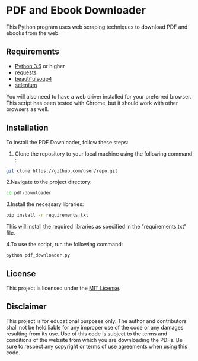 # PDF and Ebook Downloader

This Python program uses web scraping techniques to download PDF and ebooks from the web.

## Requirements
- [Python 3.6]() or higher
- [requests]() 
- [beautifulsoup4]() 
- [selenium]() 

You will also need to have a web driver installed for your preferred browser. This script has been tested with Chrome, but it should work with other browsers as well.

## Installation
To install the PDF Downloader, follow these steps:
1. Clone the repository to your local machine using the following command :
```sh
git clone https://github.com/user/repo.git
```
2.Navigate to the project directory:
```sh
cd pdf-downloader
```
3.Install the necessary libraries:
```sh
pip install -r requirements.txt
```
This will install the required libraries as specified in the "requirements.txt" file.

4.To use the script, run the following command:
```sh
python pdf_downloader.py
```
## License
This project is licensed under the [MIT License]().

## Disclaimer
This project is for educational purposes only. The author and contributors shall not be held liable for any improper use of the code or any damages resulting from its use. Use of this code is subject to the terms and conditions of the website from which you are downloading the PDFs. Be sure to respect any copyright or terms of use agreements when using this code.
